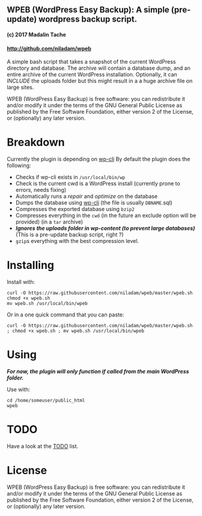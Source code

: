 ## WPEB (WordPress Easy Backup): A simple (pre-update) wordpress backup script.
#### (c) 2017 Madalin Tache
#### http://github.com/niladam/wpeb

A simple bash script that takes a snapshot of the current WordPress
directory and database. The archive will contain a database dump, and
an entire archive of the current WordPress installation.
Optionally, it can *INCLUDE* the uploads folder but this might result
in a a huge archive file on large sites.

WPEB (WordPress Easy Backup) is free software: you can redistribute it
and/or modify it under the terms of the GNU General Public License
as published by the Free Software Foundation, either version 2
of the License, or (optionally) any later version.

# Breakdown

Currently the plugin is depending on [wp-cli](http://wp-cli.org)
By default the plugin does the following:

* Checks if wp-cli exists in `/usr/local/bin/wp`
* Check is the current cwd is a WordPress install (currently prone to errors, needs fixing)
* Automatically runs a *repair* and *optimize* on the database
* Dumps the database using [wp-cli](http://wp-cli.org) (the file is usually `DBNAME`.sql)
* Compresses the exported database using `bzip2`
* Compresses everything in the `cwd` (in the future an exclude option will be provided) (in a `tar` archive)
* ***Ignores the uploads folder in wp-content (to prevent *large databases*)*** (This is a pre-update backup script, right ?)
* `gzip`s everything with the best compression level.

# Installing

Install with:

```
curl -O https://raw.githubusercontent.com/niladam/wpeb/master/wpeb.sh
chmod +x wpeb.sh
mv wpeb.sh /usr/local/bin/wpeb
```

Or in a one quick command that you can paste:

`curl -O https://raw.githubusercontent.com/niladam/wpeb/master/wpeb.sh ; chmod +x wpeb.sh ; mv wpeb.sh /usr/local/bin/wpeb`


# Using

***For now, the plugin will only function if called from the *main WordPress* folder.***

Use with:

```
cd /home/someuser/public_html
wpeb
```

# TODO

Have a look at the [TODO](TODO.md) list.

# License

WPEB (WordPress Easy Backup) is free software: you can redistribute it and/or modify it under the terms of the GNU General Public License as published by the Free Software Foundation, either version 2 of the License, or (optionally) any later version.